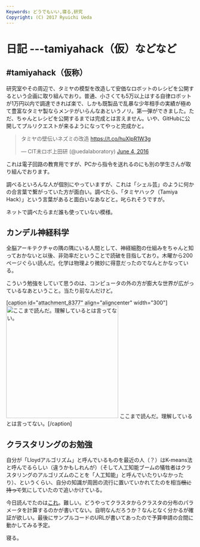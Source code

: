 ```yaml
---
Keywords: どうでもいい,寝る,研究
Copyright: (C) 2017 Ryuichi Ueda
---
```


# 日記 ---tamiyahack（仮）などなど
<h2>#tamiyahack（仮称）</h2>

研究室やその周辺で、タミヤの模型を改造して安価なロボットのレシピを公開するという企画に取り組んでおり。普通、小さくても5万以上はする自律ロボットが1万円以内で調達できれば楽で、しかも既製品で乱暴な少年相手の実績が極めて豊富なタミヤ製ならメンテがいらんなあというノリ。第一弾ができました。ただ、ちゃんとレシピを公開するまでは完成とは言えません。いや、GitHubに公開してプルリクエストが来るようになってやっと完成かと。

<blockquote class="twitter-tweet" data-partner="tweetdeck"><p lang="ja" dir="ltr">タミヤの壁伝いネズミの改造 <a href="https://t.co/huXlpR1W3g">https://t.co/huXlpR1W3g</a></p>&mdash; CIT未ロボ上田研 (@uedalaboratory) <a href="https://twitter.com/uedalaboratory/status/738930716897988608">June 4, 2016</a></blockquote>
<script async src="//platform.twitter.com/widgets.js" charset="utf-8"></script>

これは電子回路の教育用ですが、PCから指令を送れるのにも別の学生さんが取り組んでおります。

調べるといろんな人が個別にやっていますが、これは「シェル芸」のように何かの合言葉で繋がっていた方が面白い。調べたら、「タミヤハック（Tamiya Hack）」という言葉があると面白いなあなどと。叱られそうですが。

ネットで調べたらまだ誰も使っていない模様。

<h2>カンデル神経科学</h2>

全脳アーキテクチャの隅の隅にいる人間として、神経細胞の仕組みをちゃんと知っておかないと以後、非効率だということで読破を目指しており。木曜から200ページぐらい読んだ。化学は物理より微妙に得意だったのでなんとかなっている。

こういう勉強をしていて思うのは、コンピュータの外の方が膨大な世界が広がっているなあということ。当たり前なんだけど。

[caption id="attachment_8377" align="aligncenter" width="300"]<a href="3cb91f1512f7eabf2adb35103479f537-e1465137107404.jpeg"><img src="3cb91f1512f7eabf2adb35103479f537-e1465137107404-300x300.jpeg" alt="ここまで読んだ。理解しているとは言ってない。" width="300" height="300" class="size-medium wp-image-8377" /></a> ここまで読んだ。理解しているとは言ってない。[/caption]

<h2>クラスタリングのお勉強</h2>

自分が「Lloydアルゴリズム」と呼んでいるものを最近の人（？）はK-means法と呼んでるらしい（違うかもしれんが）（そして人工知能ブームの犠牲者はクラスタリングのアルゴリズムのことを「人工知能」と呼んでいたりいなかったり）、というくらい、自分の知識が周囲の流行に置いていかれてたのを相当<del>根に持って</del>気にしていたので追いかけている。

今日読んでたのは<a href="http://amstat.tandfonline.com/doi/abs/10.1080/10618600.2000.10474879" target="_blank">これ</a>。難しい。どうやってクラスタからクラスタの分布のパラメータを計算するのかが書いてない。自明なんだろうか？なんとなく分かるが確証が欲しい。最後にサンプルコードのURLが書いてあったので予算申請の合間に動かしてみる予定。


寝る。

